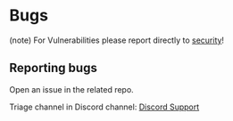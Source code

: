 # Bugs

(note)
For Vulnerabilities please report directly to [security](security.md)!

## Reporting bugs

Open an issue in the related repo.

Triage channel in Discord channel:
[Discord Support](https://discord.gg/shapeshift)
